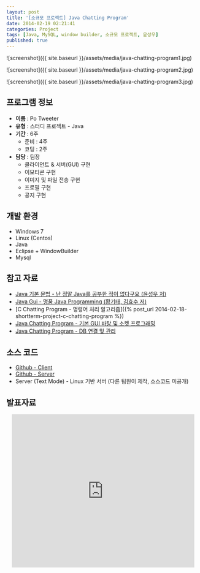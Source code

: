 ```yaml
---
layout: post
title: '[소규모 프로젝트] Java Chatting Program'
date: 2014-02-19 02:21:41
categories: Project
tags: [Java, MySQL, window builder, 소규모 프로젝트, 윤성우]
published: true
---
```


![screenshot]({{ site.baseurl }}/assets/media/java-chatting-program1.jpg)

![screenshot]({{ site.baseurl }}/assets/media/java-chatting-program2.jpg)

![screenshot]({{ site.baseurl }}/assets/media/java-chatting-program3.jpg)

## 프로그램 정보

* **이름** : Po Tweeter
* **유형** : 스터디 프로젝트 - Java
* **기간** : 6주
	* 준비 : 4주
	* 코딩 : 2주
* **담당** : 팀장
	* 클라이언트 & 서버(GUI) 구현
	* 이모티콘 구현
	* 이미지 및 파일 전송 구현
	* 프로필 구현
	* 공지 구현

## 개발 환경

* Windows 7
* Linux (Centos)
* Java
* Eclipse + WindowBuilder
* Mysql

## 참고 자료

* [Java 기본 문법 - 난 정말 Java를 공부한 적이 없다구요 (윤성우 저)](http://book.naver.com/bookdb/book_detail.nhn?bid=6056781)
* [Java Gui - 명품 Java Programming (황기태, 김효수 저)](http://book.naver.com/bookdb/book_detail.nhn?bid=7145227)
* [C Chatting Program - 명령어 처리 알고리즘]({% post_url 2014-02-18-shortterm-project-c-chatting-program %})
* [Java Chatting Program - 기본 GUI 바탕 및 소켓 프로그래밍](http://blog.naver.com/pajamasi?Redirect=Log&logNo=60203907550)
* [Java Chatting Program - DB 연결 및 관리](http://blog.naver.com/newyorkinms?Redirect=Log&logNo=30180665734)

## 소스 코드

* [Github - Client](https://github.com/egaoneko/Po_Tweeter_Client)
* [Github - Server](https://github.com/egaoneko/Po_Tweeter_Server)
* Server (Text Mode) - Linux 기반 서버 (다른 팀원이 제작, 소스코드 미공개)

## 발표자료
<div style="text-align: center;"><iframe width="476" height="400" src="http://www.slideshare.net/slideshow/embed_code/31367344" marginwidth="0" marginheight="0" frameborder="0" scrolling="no"></iframe></div>
